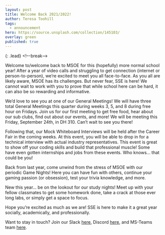 ```yaml
---
layout: post
title: Welcome Back 2021/2022!
author: Teresa Toohill
tags:
  - announcement
hero: https://source.unsplash.com/collection/145103/
overlay: green
published: true
---
```

{: .lead}
<!–-break-–>

Welcome to/welcome back to MSOE for this (hopefully) more normal school year! After a year of video calls and struggling to get connection (internet or person-to-person), we’re excited to meet you all face-to-face. As you all are likely aware, MSOE has its challenges. But never fear, SSE is here! We cannot wait to work with you to prove that while school here can be hard, it can also be so rewarding and informative.

We’d love to see you at one of our General Meetings! We will have three total General Meetings this quarter during weeks 3, 5, and 8 during free hour on Fridays. Join us for our first meeting to get free food, hear about our sub clubs, find out about our events, and more! We will be meeting this Friday, September 24th, in DH 310. Can’t wait to see you there!

Following that, our Mock Whiteboard Interviews will be held after the Career Fair in the coming weeks. At this event, you will be able to drop in for a technical interview with actual industry representatives. This event is great to show off your coding skills and build that professional muscle! Some have even gotten internships and jobs from these events. Who knows… that could be you!

Back from last year, come unwind from the stress of MSOE with our periodic Game Nights! Here you can have fun with others, continue your gaming passion (or obsession), test your trivia knowledge, and more. 

New this year… be on the lookout for our study nights! Meet up with your fellow classmates to get some homework done, take a crack at those ever long labs, or simply get a space to focus. 

Hope you’re excited as much as we are! SSE is here to make it a great year socially, academically, and professionally.

Want to stay in touch? Join our Slack [here](https://msoe-sse.slack.com), Discord [here](https://discord.gg/KxuYazNmuQ), and MS-Teams team [here](https://teams.microsoft.com/l/team/19%3a038fecd33eb040aabd4821df0fabf907%40thread.tacv2/conversations?groupId=841726d7-4db7-4143-8526-c837d6998beb&tenantId=4046ceac-fdd3-46c9-ac80-b7c4a49bab70). 
